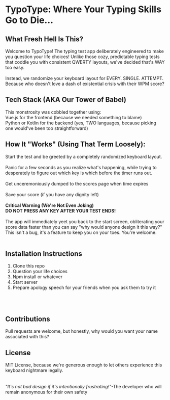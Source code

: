 # TypoType: Where Your Typing Skills Go to Die...

## What Fresh Hell Is This?

Welcome to TypoType! The typing test app deliberately engineered to make you question your life choices! Unlike those cozy, predictable typing tests that coddle you with consistent QWERTY layouts, we've decided that's WAY too easy.
<br>
<br>
Instead, we randomize your keyboard layout for EVERY. SINGLE. ATTEMPT. Because who doesn't love a dash of existential crisis with their WPM score?
<br>

## Tech Stack (AKA Our Tower of Babel)
This monstrosity was cobbled together using:
<br>
Vue.js for the frontend (because we needed something to blame)
<br>
Python or Kotlin for the backend (yes, TWO languages, because picking one would've been too straightforward)
<br>

## How It "Works" (Using That Term Loosely):

Start the test and be greeted by a completely randomized keyboard layout.
<br>
<br>
Panic for a few seconds as you realize what's happening, while trying to desperately to figure out which key is which before the timer runs out.
<br>
<br>
Get unceremoniously dumped to the scores page when time expires
<br>
<br>
Save your score (if you have any dignity left)
<br>
<br>
**Critical Warning (We're Not Even Joking)**
<br>
**DO NOT PRESS ANY KEY AFTER YOUR TEST ENDS!**
<br>
<br>
The app will immediately yeet you back to the start screen, obliterating your score data faster than you can say "why would anyone design it this way?" This isn't a bug, it's a feature to keep you on your toes. You're welcome.
<br>
<br>

## Installation Instructions
1. Clone this repo
2. Question your life choices
3. Npm install or whatever
4. Start server
5. Prepare apology speech for your friends when you ask them to try it
<br>
<br>

## Contributions
Pull requests are welcome, but honestly, why would you want your name associated with this?

## License
MIT License, because we're generous enough to let others experience this keyboard nightmare legally.
<br>
<br>
<br>
*"It's not bad design if it's intentionally frustrating!"*-The developer who will remain anonymous for their own safety
